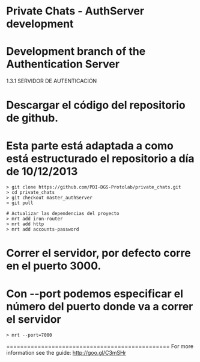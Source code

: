 Private Chats - AuthServer development
======================================
Development branch of the Authentication Server
===============================================
1.3.1 SERVIDOR DE AUTENTICACIÓN

# Descargar el código del repositorio de github.
# Esta parte está adaptada a como está estructurado el repositorio a día de 10/12/2013
	> git clone https://github.com/PDI-DGS-Protolab/private_chats.git
	> cd private_chats
	> git checkout master_authServer
	> git pull
	
	# Actualizar las dependencias del proyecto
	> mrt add iron-router
	> mrt add http
	> mrt add accounts-password

# Correr el servidor, por defecto corre en el puerto 3000.
# Con --port podemos especificar el número del puerto donde va a correr el servidor
	> mrt --port=7000
===============================================
For more information see the guide: http://goo.gl/C3mSHr
